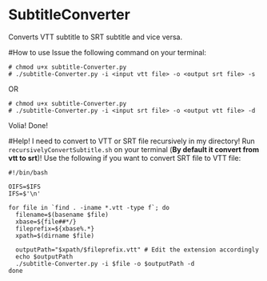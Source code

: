 # SubtitleConverter
Converts VTT subtitle to SRT subtitle and vice versa.

#How to use
Issue the following command on your terminal:

    # chmod u+x subtitle-Converter.py
    # ./subtitle-Converter.py -i <input vtt file> -o <output srt file> -s
    
OR

    # chmod u+x subtitle-Converter.py
    # ./subtitle-Converter.py -i <input srt file> -o <output vtt file> -d
    
Volia! Done!

#Help! I need to convert to VTT or SRT file recursively in my directory!
Run `recursivelyConvertSubtitle.sh` on your terminal (**By default it convert from vtt to srt**)! Use the following if you want to convert SRT file to VTT file:

    #!/bin/bash
    
    OIFS=$IFS
    IFS=$'\n'
    
    for file in `find . -iname *.vtt -type f`; do
      filename=$(basename $file)
      xbase=${file##*/}
      fileprefix=${xbase%.*}
      xpath=$(dirname $file)
      
      outputPath="$xpath/$fileprefix.vtt" # Edit the extension accordingly
      echo $outputPath
      ./subtitle-Converter.py -i $file -o $outputPath -d
    done
